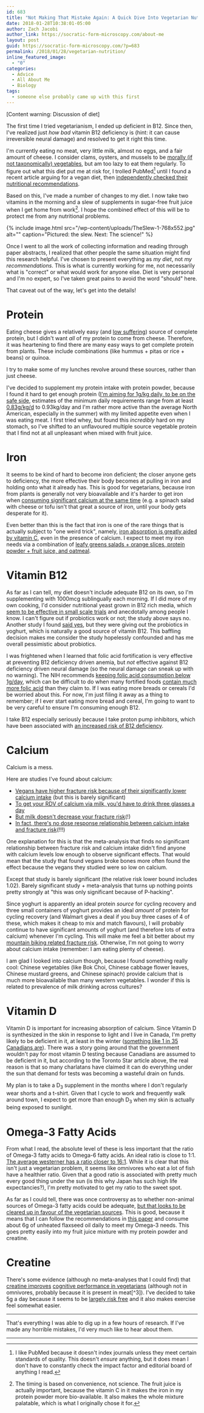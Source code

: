 ```yaml
---
id: 683
title: "Not Making That Mistake Again: A Quick Dive Into Vegetarian Nutrition"
date: 2018-01-28T10:38:01-05:00
author: Zach Jacobi
author_link: https://socratic-form-microscopy.com/about-me
layout: post
guid: https://socratic-form-microscopy.com/?p=683
permalink: /2018/01/28/vegetarian-nutrition/
inline_featured_image:
  - "0"
categories:
  - Advice
  - All About Me
  - Biology
tags:
  - someone else probably came up with this first
---
```


<p class="caption pre-post-meta">
[Content warning: Discussion of diet]
</p>

The first time I tried vegetarianism, I ended up deficient in B12. Since then, I've realized just <em>how bad</em> vitamin B12 deficiency is (hint: it can cause irreversible neural damage) and resolved to get it right this time.

I'm currently eating no meat, very little milk, almost no eggs, and a fair amount of cheese. I consider clams, oysters, and mussels to be <a href="http://archdruidmirror.blogspot.ca/2017/06/retrotopia-public-utilities-private.html">morally (if not taxonomically) vegetables</a>, but am too lazy to eat them regularly. To figure out what this diet put me at risk for, I trolled PubMed[^1] until I found a recent article arguing for a vegan diet, then <a href="https://www.ncbi.nlm.nih.gov/pmc/articles/PMC3662288/">independently checked their nutritional recommendations</a>.

Based on this, I've made a number of changes to my diet. I now take two vitamins in the morning and a slew of supplements in sugar-free fruit juice when I get home from work[^2]. I hope the combined effect of this will be to protect me from any nutritional problems.

{% include image.html src="/wp-content/uploads/TheSlew-1-768x552.jpg" alt="" caption="Pictured: the slew. Next: The science!" %}

Once I went to all the work of collecting information and reading through paper abstracts, I realized that other people the same situation might find this research helpful. I've chosen to present everything as <em>my diet</em>, not <em>my recommendations</em>. This is what is currently working for me, not necessarily what is "correct" or what would work for anyone else. Diet is very personal and I'm no expert, so I've taken great pains to avoid the word "should" here.

That caveat out of the way, let's get into the details!

<h1>Protein</h1>
Eating cheese gives a relatively easy (and <a href="http://sandhoefner.github.io/animal_suffering_calculator">low suffering</a>) source of complete protein, but I didn't want <em>all</em> of my protein to come from cheese. Therefore, it was heartening to find there are many easy ways to get complete protein from plants. These include combinations (like hummus + pitas or rice + beans) or quinoa.

I try to make some of my lunches revolve around these sources, rather than just cheese.

I've decided to supplement my protein intake with protein powder, because I found it hard to get enough protein (<a href="https://www.cambridge.org/core/journals/british-journal-of-nutrition/article/recent-advances-in-determining-protein-and-amino-acid-requirements-in-humans/FBFB18EF9B97F7ED3EF92910D6CE4E57/core-reader">I'm aiming for 1g/kg daily, to be on the safe side</a>, estimates of the minimum daily requirements range from at least <a href="https://www.ncbi.nlm.nih.gov/pubmed/25189607">0.83g/kg/d</a> to 0.93kg/day and I'm rather more active than the average North American, especially in the summer) with my limited appetite even when I was eating meat. I first tried whey, but found this <em>incredibly </em>hard on my stomach, so I've shifted to an unflavoured multiple source vegetable protein that I find not at all unpleasant when mixed with fruit juice.

<h1>Iron</h1>
It seems to be kind of hard to become iron deficient; the closer anyone gets to deficiency, the more effective their body becomes at pulling in iron and holding onto what it already has. This is good for vegetarians, because iron from plants is generally not very bioavailable and it's harder to get iron when <a href="http://ajcn.nutrition.org/content/53/1/112.short">consuming significant calcium at the same time</a> (e.g. a spinach salad with cheese or tofu isn't that great a source of iron, until your body gets desperate for it).

Even better than this is the fact that iron is one of the rare things that is actually subject to "one weird trick", namely, <a href="https://www.ncbi.nlm.nih.gov/pubmed/6940487">iron absorption is greatly aided by vitamin C</a>, even in the presence of calcium. I expect to meet my iron needs via a combination of <a href="https://www.dietitians.ca/Your-Health/Nutrition-A-Z/Minerals/Food-Sources-of-Iron.aspx">leafy greens salads + orange slices, protein powder + fruit juice, and oatmeal</a>.

<h1>Vitamin B12</h1>
As far as I can tell, my diet doesn't include adequate B12 on its own, so I'm supplementing with 1000mcg sublingually each morning. If I did more of my own cooking, I'd consider nutritional yeast grown in B12 rich media, which <a href="https://www.ncbi.nlm.nih.gov/pubmed/11146329">seem to be effective in small scale trials</a> and anecdotally among people I know. I can't figure out if probiotics work or not; the study above says no. Another study I found <a href="https://www.ncbi.nlm.nih.gov/pubmed/17162326">said yes</a>, but they were giving out the probiotics in yoghurt, which is naturally a good source of vitamin B12. This baffling decision makes me consider the study hopelessly confounded and has me overall pessimistic about probiotics.

I was frightened when I learned that folic acid fortification is very effective at preventing B12 deficiency driven anemia, but <em>not</em> effective against B12 deficiency driven neural damage (so the neural damage can sneak up with no warning). The NIH recommends <a href="https://ods.od.nih.gov/factsheets/VitaminB12-HealthProfessional/">keeping folic acid consumption below 1g/day</a>, which can be difficult to do when many fortified foods <a href="https://www.ncbi.nlm.nih.gov/pubmed/19722341">contain much more folic acid</a> than they claim to. If I was eating more breads or cereals I'd be worried about this. For now, I'm just filing it away as a thing to remember; if I ever start eating more bread and cereal, I'm going to want to be very careful to ensure I'm consuming enough B12.

I take B12 especially seriously because I take proton pump inhibitors, which have been associated with <a href="https://www.ncbi.nlm.nih.gov/pubmed/24327038">an increased risk of B12 deficiency</a>.

<h1>Calcium</h1>
Calcium is a mess.

Here are studies I've found about calcium:

<ul>
 	<li><a href="https://www.semanticscholar.org/paper/Comparative-fracture-risk-in-vegetarians-and-nonve-Appleby-Roddam/6de7f2c1be05f35e9bcee0fec30dbbd11be753c3">Vegans have higher fracture risk because of their significantly lower calcium intake</a> (but this is barely significant)</li>
 	<li><a href="https://pdfs.semanticscholar.org/922b/03fa0d0dc8102f3b8d122afdf092bf2849bc.pdf">To get your RDV of calcium via milk, you'd have to drink three glasses a day</a></li>
 	<li><a href="https://theincidentaleconomist.com/wordpress/healthcare-triage-the-milk-emperor-has-no-clothes/">But milk doesn't decrease your fracture risk</a>(!)</li>
 	<li><a href="https://www.ncbi.nlm.nih.gov/pubmed/18065599">In fact, there's no dose response relationship between calcium intake and fracture risk</a>(!!!)</li>
</ul>
One explanation for this is that the meta-analysis that finds no significant relationship between fracture risk and calcium intake didn't find anyone with calcium levels low enough to observe significant effects. That would mean that the study that found vegans broke bones more often found the effect because the vegans they studied were so low on calcium.

Except that study is barely significant (the relative risk lower bound includes 1.02). Barely significant study + meta-analysis that turns up nothing points pretty strongly at "this was only significant because of P-hacking".

Since yoghurt is apparently an ideal protein <em>source</em> for cycling recovery and three small containers of yoghurt provides an ideal <em>amount</em> of protein for cycling recovery (and Walmart gives a deal if you buy three cases of 4 of these, which makes it cheap to mix and match flavours), I will probably continue to have significant amounts of yoghurt (and therefore lots of extra calcium) whenever I'm cycling. This will make me feel a bit better about my <a href="{{ site.baseurl }}/2017/08/13/meditations-on-a-broken-arm/">mountain biking related fracture risk</a>. Otherwise, I'm not going to worry about calcium intake (remember: I am eating plenty of cheese).

I am glad I looked into calcium though, because I found something really cool: Chinese vegetables (like Bok Choi, Chinese cabbage flower leaves, Chinese mustard greens, and Chinese spinach) provide calcium that is much more bioavailable than many western vegetables. I wonder if this is related to prevalence of milk drinking across cultures?

<h1>Vitamin D</h1>
Vitamin D is important for increasing absorption of calcium. Since Vitamin D is synthesized in the skin in response to light and I live in Canada, I'm pretty likely to be deficient in it, at least in the winter (<a href="https://www.thestar.com/life/health_wellness/2010/08/13/ontario_cancels_vitamin_d_testing_for_all.html">something like 1 in 35 Canadians are</a>). There was a story going around that the government wouldn't pay for most vitamin D testing because Canadians are assumed to be deficient in it, but according to the Toronto Star article above, the real reason is that so many charlatans have claimed it can do everything under the sun that demand for tests was becoming a wasteful drain on funds.

My plan is to take a D<sub>3</sub> supplement in the months where I don't regularly wear shorts and a t-shirt. Given that I cycle to work and frequently walk around town, I expect to get more than enough D<sub>3</sub> when my skin is actually being exposed to sunlight.

<h1>Omega-3 Fatty Acids</h1>
From what I read, the absolute level of these is less important that the ratio of Omega-3 fatty acids to Omega-6 fatty acids. An ideal ratio is close to 1:1. <a href="https://www.sciencedirect.com/science/article/pii/S0753332202002536">The average westerner has a ratio closer to 16:1</a>. While it is clear that this isn't just a vegetarian problem, it seems like omnivores who eat a lot of fish have a healthier ratio. Given that a good ratio is associated with pretty much every good thing under the sun (is this why Japan has such high life expectancies?), I'm pretty motivated to get my ratio to the sweet spot.

As far as I could tell, there was once controversy as to whether non-animal sources of Omega-3 fatty acids could be adequate, <a href="https://www.sciencedirect.com/science/article/pii/S0163782709000307">but that looks to be cleared up in favour of the vegetarian sources</a>. This is good, because it means that I can follow the recommendations in <a href="http://ajcn.nutrition.org/content/78/3/640S.long">this paper</a> and consume about 6g of unheated flaxseed oil daily to meet my Omega-3 needs. This goes pretty easily into my fruit juice mixture with my protein powder and creatine.

<h1>Creatine</h1>
There's some evidence (although no meta-analyses that I could find) that <a href="http://rspb.royalsocietypublishing.org/content/270/1529/2147.short">creatine improves</a> <a href="https://www.ncbi.nlm.nih.gov/pubmed/21118604">cognitive performance in vegetarians</a> (although not in omnivores, probably because it is present in meat[^3]). I've decided to take 5g a day because it seems to be <a href="https://en.wikipedia.org/wiki/Creatine#Health_effects">largely risk free</a> and it also makes exercise feel somewhat easier.

---

That's everything I was able to dig up in a few hours of research. If I've made any horrible mistakes, I'd very much like to hear about them.

<hr class="post-end" />

[^1]: I like PubMed because it doesn't index journals unless they meet certain standards of quality. This doesn't <em>ensure</em> anything, but it does mean I don't have to constantly check the impact factor and editorial board of anything I read.
[^2]: The timing is based on convenience, not science. The fruit juice is actually important, because the vitamin C in it makes the iron in my protein powder more bio-available. It also makes the whole mixture palatable, which is what I originally chose it for.
[^3]: Although people I know have also speculated that this might just be the effect of poor diet. That is to say, if you're studying university vegetarians, you might be primarily studying people who recently adopted vegetarianism and (like I was the first time I tried it) are deficient in a few important things because they're restricting what already tends to be a somewhat poor student diet. A definitive mechanism will probably have to wait for many more studies.
